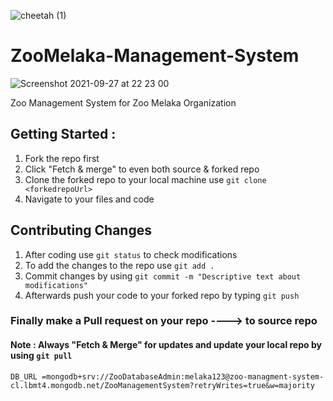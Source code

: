 
![cheetah (1)](https://user-images.githubusercontent.com/72795289/134953214-708b84fb-67c2-48d2-963a-3d744e562b40.png)

# ZooMelaka-Management-System
![Screenshot 2021-09-27 at 22 23 00](https://user-images.githubusercontent.com/72795289/134952670-cda2b32a-c95d-4550-8a51-061edaae767c.png)


Zoo Management System for Zoo Melaka Organization

## Getting Started :

1. Fork the repo first 
2. Click "Fetch & merge" to even both source & forked repo 
3. Clone the forked repo to your local machine  use `git clone <forkedrepoUrl>`
4. Navigate to your files and code

## Contributing Changes

1. After coding use `git status` to check modifications 
2. To add the changes to the repo use `git add .`
3. Commit changes by using `git commit -m "Descriptive text about modifications" `
4. Afterwards push your code to your forked repo by typing `git push `


### Finally make a Pull request on your repo ----> to source repo 

#### Note : Always "Fetch & Merge" for updates and update your local repo by using `git pull`


`DB_URL =mongodb+srv://ZooDatabaseAdmin:melaka123@zoo-managment-system-cl.lbmt4.mongodb.net/ZooManagementSystem?retryWrites=true&w=majority `

